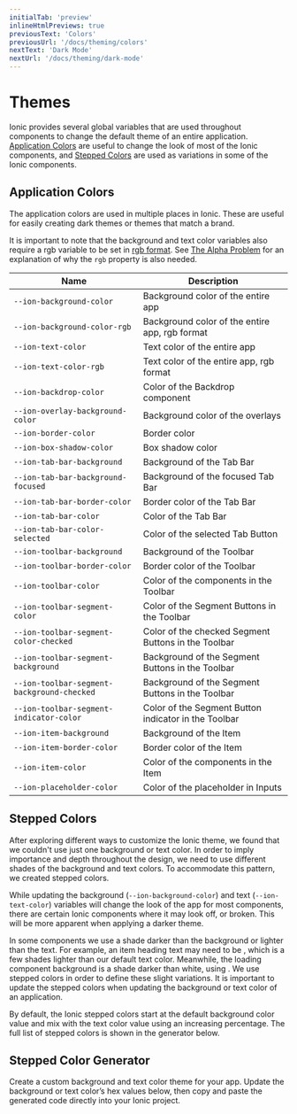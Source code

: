 ```yaml
---
initialTab: 'preview'
inlineHtmlPreviews: true
previousText: 'Colors'
previousUrl: '/docs/theming/colors'
nextText: 'Dark Mode'
nextUrl: '/docs/theming/dark-mode'
---
```


# Themes

Ionic provides several global variables that are used throughout components to change the default theme of an entire application. [Application Colors](#application-colors) are useful to change the look of most of the Ionic components, and [Stepped Colors](#stepped-colors) are used as variations in some of the Ionic components.

## Application Colors

The application colors are used in multiple places in Ionic. These are useful for easily creating dark themes or themes that match a brand.

It is important to note that the background and text color variables also require a rgb variable to be set in <a href="https://developer.mozilla.org/en-US/docs/Glossary/RGB" target="_blank">rgb format</a>. See [The Alpha Problem](./advanced#the-alpha-problem) for an explanation of why the `rgb` property is also needed.


| Name                                          | Description                                                |
| ----------------------------------------------| -----------------------------------------------------------|
| `--ion-background-color`                      | Background color of the entire app                         |
| `--ion-background-color-rgb`                  | Background color of the entire app, rgb format             |
| `--ion-text-color`                            | Text color of the entire app                               |
| `--ion-text-color-rgb`                        | Text color of the entire app, rgb format                   |
| `--ion-backdrop-color`                        | Color of the Backdrop component                            |
| `--ion-overlay-background-color`              | Background color of the overlays                           |
| `--ion-border-color`                          | Border color                                               |
| `--ion-box-shadow-color`                      | Box shadow color                                           |
| `--ion-tab-bar-background`                    | Background of the Tab Bar                                  |
| `--ion-tab-bar-background-focused`            | Background of the focused Tab Bar                          |
| `--ion-tab-bar-border-color`                  | Border color of the Tab Bar                                |
| `--ion-tab-bar-color`                         | Color of the Tab Bar                                       |
| `--ion-tab-bar-color-selected`                | Color of the selected Tab Button                           |
| `--ion-toolbar-background`                    | Background of the Toolbar                                  |
| `--ion-toolbar-border-color`                  | Border color of the Toolbar                                |
| `--ion-toolbar-color`                         | Color of the components in the Toolbar                     |
| `--ion-toolbar-segment-color`                 | Color of the Segment Buttons in the Toolbar                |
| `--ion-toolbar-segment-color-checked`         | Color of the checked Segment Buttons in the Toolbar        |
| `--ion-toolbar-segment-background`            | Background of the Segment Buttons in the Toolbar           |
| `--ion-toolbar-segment-background-checked`    | Background of the Segment Buttons in the Toolbar           |
| `--ion-toolbar-segment-indicator-color`       | Color of the Segment Button indicator in the Toolbar       |
| `--ion-item-background`                       | Background of the Item                                     |
| `--ion-item-border-color`                     | Border color of the Item                                   |
| `--ion-item-color`                            | Color of the components in the Item                        |
| `--ion-placeholder-color`                     | Color of the placeholder in Inputs                         |


## Stepped Colors

After exploring different ways to customize the Ionic theme, we found that we couldn't use just one background or text color. In order to imply importance and depth throughout the design, we need to use different shades of the background and text colors. To accommodate this pattern, we created stepped colors.

While updating the background (`--ion-background-color`) and text (`--ion-text-color`) variables will change the look of the app for most components, there are certain Ionic components where it may look off, or broken. This will be more apparent when applying a darker theme.

In some components we use a shade darker than the background or lighter than the text. For example, an item heading text may need to be <code-color mode="md" value="#404040"></code-color>, which is a few shades lighter than our default text color. Meanwhile, the loading component background is a shade darker than white, using <code-color mode="md" value="#f2f2f2"></code-color>. We use stepped colors in order to define these slight variations. It is important to update the stepped colors when updating the background or text color of an application.

By default, the Ionic stepped colors start at the default background color value <code-color mode="md" value="#ffffff"></code-color> and mix with the text color value <code-color mode="md" value="#000000"></code-color> using an increasing percentage. The full list of stepped colors is shown in the generator below.

## Stepped Color Generator

Create a custom background and text color theme for your app. Update the background or text color’s hex values below, then copy and paste the generated code directly into your Ionic project.

<stepped-color-generator mode="md" no-prerender></stepped-color-generator>


